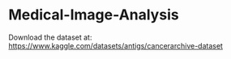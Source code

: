 # Medical-Image-Analysis

Download the dataset at: https://www.kaggle.com/datasets/antigs/cancerarchive-dataset
